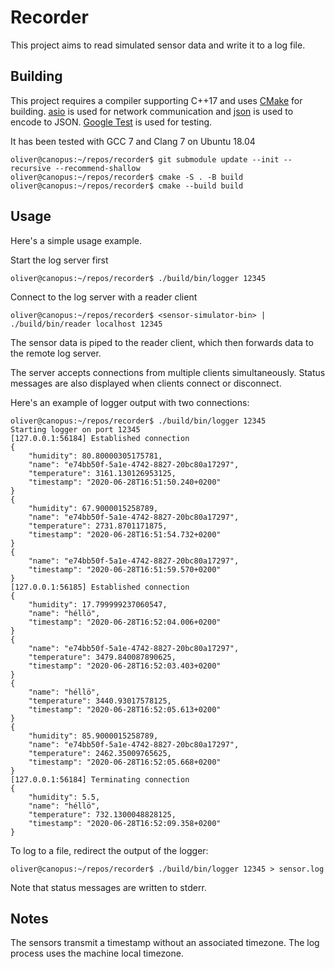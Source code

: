 # Recorder
This project aims to read simulated sensor data and write it to a log file.

## Building
This project requires a compiler supporting C++17 and uses
[CMake](https://cmake.org/) for building.
[asio](https://github.com/chriskohlhoff/asio) is used for network
communication and [json](https://github.com/nlohmann/json) is used to encode to
JSON. [Google Test](https://github.com/google/googletest) is used for testing.

It has been tested with GCC 7 and Clang 7 on Ubuntu 18.04

```
oliver@canopus:~/repos/recorder$ git submodule update --init --recursive --recommend-shallow
oliver@canopus:~/repos/recorder$ cmake -S . -B build
oliver@canopus:~/repos/recorder$ cmake --build build
```

## Usage
Here's a simple usage example.

Start the log server first
```
oliver@canopus:~/repos/recorder$ ./build/bin/logger 12345
```

Connect to the log server with a reader client
```
oliver@canopus:~/repos/recorder$ <sensor-simulator-bin> | ./build/bin/reader localhost 12345
```
The sensor data is piped to the reader client, which then forwards data to the
remote log server.

The server accepts connections from multiple clients simultaneously. Status
messages are also displayed when clients connect or disconnect.

Here's an example of logger output with two connections:
```
oliver@canopus:~/repos/recorder$ ./build/bin/logger 12345
Starting logger on port 12345
[127.0.0.1:56184] Established connection
{
    "humidity": 80.80000305175781,
    "name": "e74bb50f-5a1e-4742-8827-20bc80a17297",
    "temperature": 3161.130126953125,
    "timestamp": "2020-06-28T16:51:50.240+0200"
}
{
    "humidity": 67.9000015258789,
    "name": "e74bb50f-5a1e-4742-8827-20bc80a17297",
    "temperature": 2731.8701171875,
    "timestamp": "2020-06-28T16:51:54.732+0200"
}
{
    "name": "e74bb50f-5a1e-4742-8827-20bc80a17297",
    "timestamp": "2020-06-28T16:51:59.570+0200"
}
[127.0.0.1:56185] Established connection
{
    "humidity": 17.799999237060547,
    "name": "héllö",
    "timestamp": "2020-06-28T16:52:04.006+0200"
}
{
    "name": "e74bb50f-5a1e-4742-8827-20bc80a17297",
    "temperature": 3479.840087890625,
    "timestamp": "2020-06-28T16:52:03.403+0200"
}
{
    "name": "héllö",
    "temperature": 3440.93017578125,
    "timestamp": "2020-06-28T16:52:05.613+0200"
}
{
    "humidity": 85.9000015258789,
    "name": "e74bb50f-5a1e-4742-8827-20bc80a17297",
    "temperature": 2462.35009765625,
    "timestamp": "2020-06-28T16:52:05.668+0200"
}
[127.0.0.1:56184] Terminating connection
{
    "humidity": 5.5,
    "name": "héllö",
    "temperature": 732.1300048828125,
    "timestamp": "2020-06-28T16:52:09.358+0200"
}
```

To log to a file, redirect the output of the logger:
```
oliver@canopus:~/repos/recorder$ ./build/bin/logger 12345 > sensor.log
```
Note that status messages are written to stderr.

## Notes
The sensors transmit a timestamp without an associated timezone. The log process
uses the machine local timezone.
